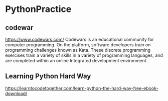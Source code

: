 # PythonPractice
## codewar
https://www.codewars.com/
Codewars is an educational community for computer programming. On the platform, software developers train on programming challenges known as Kata. These discrete programming exercises train a variety of skills in a variety of programming languages, and are completed within an online Integrated development environment.

## Learning Python Hard Way
https://learntocodetogether.com/learn-python-the-hard-way-free-ebook-download/
